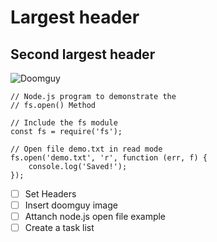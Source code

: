 # Largest header

## Second largest header

![Doomguy](https://www.seekpng.com/png/detail/78-780839_doomguy-color-doom-1-doomguy.png)

```
// Node.js program to demonstrate the
// fs.open() Method

// Include the fs module
const fs = require('fs');

// Open file demo.txt in read mode
fs.open('demo.txt', 'r', function (err, f) {
	console.log('Saved!');
});

```
- [ ] Set Headers
- [ ] Insert doomguy image
- [ ] Attanch node.js open file example
- [ ] Create a task list
